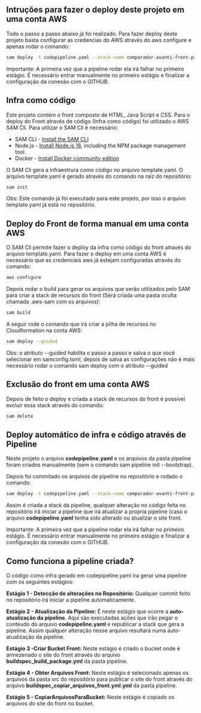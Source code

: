 ## Intruções para fazer o deploy deste projeto em uma conta AWS

Todo o passo a passo abaixo já foi realizado. Para fazer deploy deste projeto basta configurar as credencias do AWS através do aws configure e apenas rodar o comando: 

```bash
sam deploy -t codepipeline.yaml --stack-name comparador-avanti-front-pipeline --capabilities=CAPABILITY_IAM
```

Importante: A primeira vez que a pipeline rodar ela irá falhar no primeiro estágio. É necessário entrar manualmente no primeiro estágio e finalizar a configuração da conexão com o GITHUB.

## Infra como código

Este projeto contém o front composto de HTML, Java Script e CSS.
Para o deploy do Front através de código (Infra como código) foi utilizado o AWS SAM Cli. Para utilizar o SAM Cli é necessário:

* SAM CLI - [Install the SAM CLI](https://docs.aws.amazon.com/serverless-application-model/latest/developerguide/serverless-sam-cli-install.html)
* Node.js - [Install Node.js 18](https://nodejs.org/en/), including the NPM package management tool.
* Docker - [Install Docker community edition](https://hub.docker.com/search/?type=edition&offering=community)


O SAM Cli gera a infraestrura como código no arquivo template.yaml.
O arquivo template.yaml é gerado através do  comando na raíz do repositório:

```bash
sam init 
```

Obs: Este comando já foi executado para este projeto, por isso o arquivo template.yaml já está no repositório.

## Deploy do Front de forma manual em uma conta AWS

O SAM Cli permite fazer o deploy da infra como código do front através do arquivo template.yaml.
Para  fazer o deploy em uma conta AWS é necessário que as credenciais aws já estejam configuradas através do comando:

```bash
aws configure
```

Depois rodar o build para gerar os arquivos que serão utilizados pelo SAM para criar a stack de recursos do front (Será criada uma pasta oculta chamada .aws-sam com os arquivos):
```bash
sam build 
```


A seguir rode o comando que irá criar a pilha de recursos no Cloudformation na conta AWS:
```bash
sam deploy --guided
```

Obs: o atributo --guided habilita o passo a passo e salva o que você selecionar em samconfig.toml, depois de salva as configurações não é mais necessário rodar o comando sam deploy com o atributo --guided

## Exclusão do front  em uma conta AWS

Depois de feito o deploy e criada a stack de recursos do front é possível excluir essa stack através do comando:

```bash
sam delete
```

## Deploy automático de infra e código através de Pipeline

Neste projeto o arquivo **codepipeline.yaml** e os arquivos da pasta pipeline foram criados manualmente (sem o comando sam pipeline init --bootstrap).

Depois foi commitado os arquivos de pipeline no repositório e rodado o comando:

```bash
sam deploy -t codepipeline.yaml --stack-name comparador-avanti-front-pipeline --capabilities=CAPABILITY_IAM
```

Assim é criada a stack da pipeline, qualquer alteração no código  feita no repositório irá iniciar a pipeline que irá atualizar a propria pipeline (caso o arquivo **codepipeline.yaml** tenha sido alterado ou atualizar o site front. 

Importante: A primeira vez que a pipeline rodar ela irá falhar no primeiro estágio. É necessário entrar manualmente no primeiro estágio e finalizar a configuração da conexão com o GITHUB.

## Como funciona a pipeline criada?

O código como infra gerado em codepipeline.yaml ira gerar uma pipeline com os seguintes estágios:

**Estágio 1 - Detecção de alterações no Repositório:** Qualquer commit feito no repositório irá iniciar a pipeline automaticamente.

**Estágio 2 - Atualização da Pipeline:** É neste estágio que ocorre a **auto-atualização da pipeline**. Aqui são executadas ações que irão pegar o conteudo do arquivo **codepipeline.yaml**  e republicar a stack que gera a pipeline. Assim qualquer alteração nesse arquivo resultará numa auto-atualização da pipeline.

**Estágio 3 -Criar Bucket Front:** Neste estágio é criado o bucket onde é armezenado o site do front através do arquivo **buildspec_build_package.yml** da pasta pipeline.

**Estágio 4 - Obter Arquivos Front:** Neste estágio é selecionado apenas os arquivos da pasta src do repositório para publicar o site do front através do arquivo **buildspec_copiar_arquivos_front.yml.yml** da pasta pipeline.

**Estágio 5 - CopiarArquivosParaBucket:** Neste estágio é copiado os arquivos do site do front no bucket.



